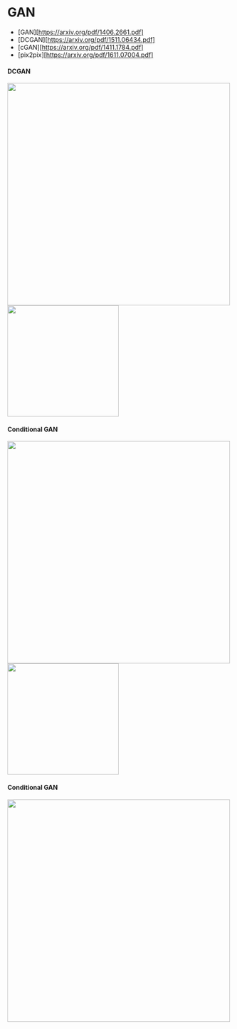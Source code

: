 


# GAN

* [GAN][https://arxiv.org/pdf/1406.2661.pdf]
* [DCGAN][https://arxiv.org/pdf/1511.06434.pdf]
* [cGAN][https://arxiv.org/pdf/1411.1784.pdf]
* [pix2pix][https://arxiv.org/pdf/1611.07004.pdf]


#### DCGAN

<div>

<img width="500" src="https://github.com/JeongJiHeon/Torch/blob/master/DCGAN.png">
<img width="250" src="https://github.com/JeongJiHeon/Torch/blob/master/dcgan.gif">


</div>


#### Conditional GAN

<div>

<img width="500" src="https://github.com/JeongJiHeon/Torch/blob/master/cgan.png">
<img width="250" src="https://github.com/JeongJiHeon/Torch/blob/master/cgan.gif">


</div>


#### Conditional GAN

<div>

<img width="500" src="https://github.com/JeongJiHeon/Torch/blob/master/pix2pix.jpg">


</div>

